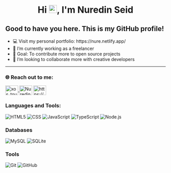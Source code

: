 <h1 align="center">Hi <img src="https://media.giphy.com/media/hvRJCLFzcasrR4ia7z/giphy.gif" width="25px" alt="waving hand">, I'm Nuredin Seid</h1>

<h2>Good to have you here. This is my GitHub profile!</h2>

<ul>
  <li>💻 Visit my personal portfolio: https://nure.netlify.app/
  <li>🌱 I’m currently working as a freelancer</li>
  <li>🦅 Goal: To contribute more to open source projects</li>
  <li>👯 I’m looking to collaborate more with creative developers</li>
</ul>

<hr />

### 🌐 Reach out to me:

<p align="left">
  </a>
  <a href="https://instagram.com/xos_tour" target="blank">
    <img align="center" src="https://raw.githubusercontent.com/rahuldkjain/github-profile-readme-generator/master/src/images/icons/Social/instagram.svg" alt="xos_tour" height="30" width="40" />
  </a>
<a href="https://twitter.com/Nuredin seid" target="blank"><img align="center" src="https://raw.githubusercontent.com/rahuldkjain/github-profile-readme-generator/master/src/images/icons/Social/twitter.svg" alt="Nuredin seid" height="30" width="40" /></a>
<a href="https://www.linkedin.com/in/Nuredin Seid-a40548195" target="blank"><img align="center" src="https://raw.githubusercontent.com/rahuldkjain/github-profile-readme-generator/master/src/images/icons/Social/linked-in-alt.svg" alt="https://www.linkedin.com/in/Nuredin Seid-a40548195" height="30" width="40" /></a>
  
</p>

<h3>Languages and Tools:</h3>
<p>
  <img alt="HTML5" src="https://img.shields.io/badge/-HTML5-E34F26?style=flat-square&logo=html5&logoColor=white" />
  <img alt="CSS" src="https://img.shields.io/badge/-CSS3-2088F2?style=flat-square&logo=css3&logoColor=white" />
  <img alt="JavaScript" src="https://img.shields.io/badge/-JavaScript-2088F2?style=flat-square&logo=Javascript&logoColor=white" />
  <img alt="TypeScript" src="https://img.shields.io/badge/-TypeScript-007ACC?style=flat-square&logo=typescript&logoColor=white" />
  <img alt="Node.js" src="https://img.shields.io/badge/-Node.js-43853d?style=flat-square&logo=Node.js&logoColor=white" />

</p>

<h3>Databases</h3>
<p>
  <img alt="MySQL" src="https://img.shields.io/badge/-MySQL-4D588E?style=flat-square&logo=mysql&logoColor=white" />
  <img alt="SQLite" src="https://img.shields.io/badge/-SQLite-4D588E?style=flat-square&logo=sqlite&logoColor=white" />

</p>

<h3>Tools</h3>
<p>
  <img alt="Git" src="https://img.shields.io/badge/-Git-F05032?style=flat-square&logo=git&logoColor=white" />
  <img alt="GitHub" src="https://img.shields.io/badge/-GitHub-000000?style=flat-square&logo=github&logoColor=white" />

</p>
